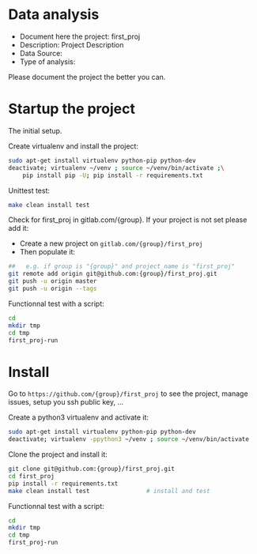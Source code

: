 # Data analysis
- Document here the project: first_proj
- Description: Project Description
- Data Source:
- Type of analysis:

Please document the project the better you can.

# Startup the project

The initial setup.

Create virtualenv and install the project:
```bash
sudo apt-get install virtualenv python-pip python-dev
deactivate; virtualenv ~/venv ; source ~/venv/bin/activate ;\
    pip install pip -U; pip install -r requirements.txt
```

Unittest test:
```bash
make clean install test
```

Check for first_proj in gitlab.com/{group}.
If your project is not set please add it:

- Create a new project on `gitlab.com/{group}/first_proj`
- Then populate it:

```bash
##   e.g. if group is "{group}" and project_name is "first_proj"
git remote add origin git@github.com:{group}/first_proj.git
git push -u origin master
git push -u origin --tags
```

Functionnal test with a script:

```bash
cd
mkdir tmp
cd tmp
first_proj-run
```

# Install

Go to `https://github.com/{group}/first_proj` to see the project, manage issues,
setup you ssh public key, ...

Create a python3 virtualenv and activate it:

```bash
sudo apt-get install virtualenv python-pip python-dev
deactivate; virtualenv -ppython3 ~/venv ; source ~/venv/bin/activate
```

Clone the project and install it:

```bash
git clone git@github.com:{group}/first_proj.git
cd first_proj
pip install -r requirements.txt
make clean install test                # install and test
```
Functionnal test with a script:

```bash
cd
mkdir tmp
cd tmp
first_proj-run
```
